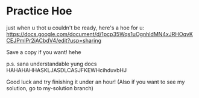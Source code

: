 # Practice Hoe

just when u thot u couldn't be ready, here's a hoe for u:
https://docs.google.com/document/d/1pcp35Wqs1uOgnhldMN4xJRHOqvKCEJPmlPr2iACbdV4/edit?usp=sharing

Save a copy if you want! hehe

p.s. sana understandable yung docs HAHAHAHHASKLJASDLCASJFKEWHcihduvbHJ

Good luck and try finishing it under an hour!
(Also if you want to see my solution, 
go to my-solution branch)
